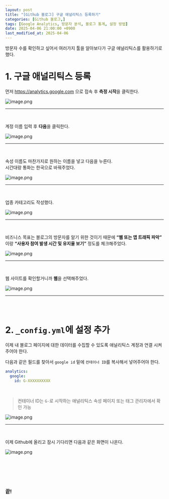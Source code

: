 ```yaml
---
layout: post
title: "[Github 블로그] 구글 애널리틱스 등록하기"
categories: [Github 블로그,]
tags: [Google Analytics, 방문자 분석, 블로그 통계, 설정 방법]
date: 2025-04-06 21:00:00 +0900
last_modified_at: 2025-04-06
---
```


방문자 수를 확인하고 싶어서 여러가지 툴을 알아보다가 구글 애널리틱스를 활용하기로 했다.

# 1. 구글 애널리틱스 등록

먼저 https://analytics.google.com 으로 접속 후 **측정 시작**을 클릭한다.

![image.png](/assets/img/post_image/2025-04-06/image1.png)

---
<br>

계정 이름 입력 후 **다음**을 클릭한다.

![image.png](/assets/img/post_image/2025-04-06/image2.png)

---
<br>

속성 이름도 마찬가지로 원하는 이름을 넣고 다음을 누른다.  
시간대랑 통화는 한국으로 바꿔주었다.

![image.png](/assets/img/post_image/2025-04-06/image3.png)

---
<br>

업종 카테고리도 작성했다.

![image.png](/assets/img/post_image/2025-04-06/image4.png)

---
<br>

비즈니스 목표는 블로그의 방문자를 알기 위한 것이기 때문에 **“웹 또는 앱 트래픽 파악”** 이랑 **“사용자 참여 발생 시간 및 유지율 보기”** 정도를 체크해주었다.

![image.png](/assets/img/post_image/2025-04-06/image5.png)

---
<br>

웹 사이트를 확인할거니까 **웹**을 선택해주었다.

![image.png](/assets/img/post_image/2025-04-06/image6.png)

---

<br><br>

# 2. `_config.yml`에 설정 추가

이제 내 블로그 페이지에 대한 데이터를 수집할 수 있도록 애널리틱스 계정과 연결 시켜주어야 한다.

다음과 같은 필드를 찾아서 `google id` 밑에 `컨테이너 ID`를 복사해서 넣어주어야 한다.

```yaml
analytics:
  google:
    id: G-XXXXXXXXXX
```

<br>

> 컨테이너 ID는 `G-`로 시작하는 애널리틱스 속성 페이지 또는 태그 관리자에서 확인 가능

![image.png](/assets/img/post_image/2025-04-06/image7.png)

---
<br>

이제 Github에 올리고 잠시 기다리면 다음과 같은 화면이 나온다.

![image.png](/assets/img/post_image/2025-04-06/image8.png)

<br><br><br><br>

### **끝!**